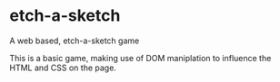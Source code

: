 # etch-a-sketch
A web based, etch-a-sketch game

This is a basic game, making use of DOM maniplation to influence the HTML and CSS on the page.
